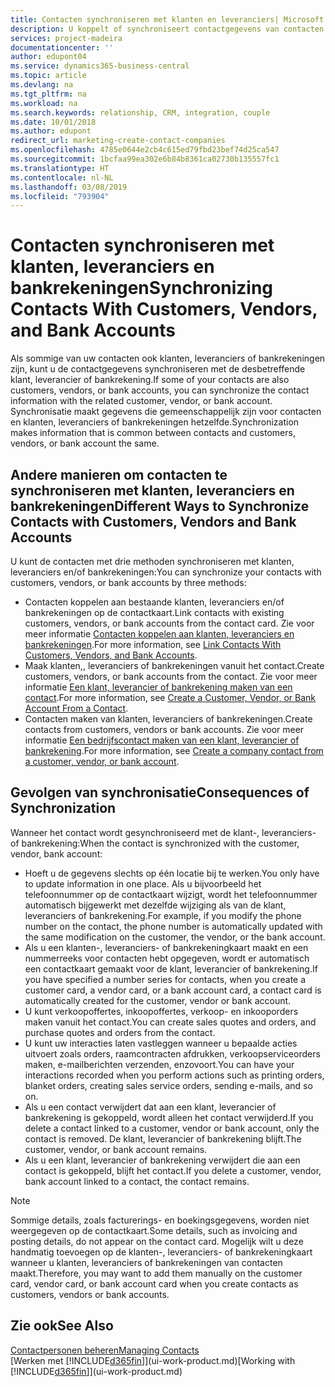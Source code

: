 ```yaml
---
title: Contacten synchroniseren met klanten en leveranciers| Microsoft Docs
description: U koppelt of synchroniseert contactgegevens van contacten die tevens klanten, leveranciers of bankrekeningen zijn, zodat u de gegevens slechts op één locatie hoeft bij te werken.
services: project-madeira
documentationcenter: ''
author: edupont04
ms.service: dynamics365-business-central
ms.topic: article
ms.devlang: na
ms.tgt_pltfrm: na
ms.workload: na
ms.search.keywords: relationship, CRM, integration, couple
ms.date: 10/01/2018
ms.author: edupont
redirect_url: marketing-create-contact-companies
ms.openlocfilehash: 4785e0644e2cb4c615ed79fbd23bef74d25ca547
ms.sourcegitcommit: 1bcfaa99ea302e6b84b8361ca02730b135557fc1
ms.translationtype: HT
ms.contentlocale: nl-NL
ms.lasthandoff: 03/08/2019
ms.locfileid: "793904"
---
```

# <a name="synchronizing-contacts-with-customers-vendors-and-bank-accounts"></a><span data-ttu-id="6d170-103">Contacten synchroniseren met klanten, leveranciers en bankrekeningen</span><span class="sxs-lookup"><span data-stu-id="6d170-103">Synchronizing Contacts With Customers, Vendors, and Bank Accounts</span></span>
<span data-ttu-id="6d170-104">Als sommige van uw contacten ook klanten, leveranciers of bankrekeningen zijn, kunt u de contactgegevens synchroniseren met de desbetreffende klant, leverancier of bankrekening.</span><span class="sxs-lookup"><span data-stu-id="6d170-104">If some of your contacts are also customers, vendors, or bank accounts, you can synchronize the contact information with the related customer, vendor, or bank account.</span></span> <span data-ttu-id="6d170-105">Synchronisatie maakt gegevens die gemeenschappelijk zijn voor contacten en klanten, leveranciers of bankrekeningen hetzelfde.</span><span class="sxs-lookup"><span data-stu-id="6d170-105">Synchronization makes information that is common between contacts and customers, vendors, or bank account the same.</span></span>  

## <a name="different-ways-to-synchronize-contacts-with-customers-vendors-and-bank-accounts"></a><span data-ttu-id="6d170-106">Andere manieren om contacten te synchroniseren met klanten, leveranciers en bankrekeningen</span><span class="sxs-lookup"><span data-stu-id="6d170-106">Different Ways to Synchronize Contacts with Customers, Vendors and Bank Accounts</span></span>
<span data-ttu-id="6d170-107">U kunt de contacten met drie methoden synchroniseren met klanten, leveranciers en/of bankrekeningen:</span><span class="sxs-lookup"><span data-stu-id="6d170-107">You can synchronize your contacts with customers, vendors, or bank accounts by three methods:</span></span>

* <span data-ttu-id="6d170-108">Contacten koppelen aan bestaande klanten, leveranciers en/of bankrekeningen op de contactkaart.</span><span class="sxs-lookup"><span data-stu-id="6d170-108">Link contacts with existing customers, vendors, or bank accounts from the contact card.</span></span> <span data-ttu-id="6d170-109">Zie voor meer informatie [Contacten koppelen aan klanten, leveranciers en bankrekeningen](marketing-how-link-contact.md).</span><span class="sxs-lookup"><span data-stu-id="6d170-109">For more information, see [Link Contacts With Customers, Vendors, and Bank Accounts](marketing-how-link-contact.md).</span></span>
* <span data-ttu-id="6d170-110">Maak klanten,, leveranciers of bankrekeningen vanuit het contact.</span><span class="sxs-lookup"><span data-stu-id="6d170-110">Create customers, vendors, or bank accounts from the contact.</span></span> <span data-ttu-id="6d170-111">Zie voor meer informatie [Een klant, leverancier of bankrekening maken van een contact](marketing-how-create-contacts-new-customers-vendors-bank-accounts.md).</span><span class="sxs-lookup"><span data-stu-id="6d170-111">For more information, see [Create a Customer, Vendor, or Bank Account From a Contact](marketing-how-create-contacts-new-customers-vendors-bank-accounts.md).</span></span>
* <span data-ttu-id="6d170-112">Contacten maken van klanten, leveranciers of bankrekeningen.</span><span class="sxs-lookup"><span data-stu-id="6d170-112">Create contacts from customers, vendors or bank accounts.</span></span> <span data-ttu-id="6d170-113">Zie voor meer informatie [Een bedrijfscontact maken van een klant, leverancier of bankrekening](marketing-how-create-contact-companies.md).</span><span class="sxs-lookup"><span data-stu-id="6d170-113">For more information, see [Create a company contact from a customer, vendor, or bank account](marketing-how-create-contact-companies.md).</span></span>

## <a name="consequences-of-synchronization"></a><span data-ttu-id="6d170-114">Gevolgen van synchronisatie</span><span class="sxs-lookup"><span data-stu-id="6d170-114">Consequences of Synchronization</span></span>
<span data-ttu-id="6d170-115">Wanneer het contact wordt gesynchroniseerd met de klant-, leveranciers- of bankrekening:</span><span class="sxs-lookup"><span data-stu-id="6d170-115">When the contact is synchronized with the customer, vendor, bank account:</span></span>

* <span data-ttu-id="6d170-116">Hoeft u de gegevens slechts op één locatie bij te werken.</span><span class="sxs-lookup"><span data-stu-id="6d170-116">You only have to update information in one place.</span></span> <span data-ttu-id="6d170-117">Als u bijvoorbeeld het telefoonnummer op de contactkaart wijzigt, wordt het telefoonnummer automatisch bijgewerkt met dezelfde wijziging als van de klant, leveranciers of bankrekening.</span><span class="sxs-lookup"><span data-stu-id="6d170-117">For example, if you modify the phone number on the contact, the phone number is automatically updated with the same modification on the customer, the vendor, or the bank account.</span></span>
* <span data-ttu-id="6d170-118">Als u een klanten-, leveranciers- of bankrekeningkaart maakt en een nummerreeks voor contacten hebt opgegeven, wordt er automatisch een contactkaart gemaakt voor de klant, leverancier of bankrekening.</span><span class="sxs-lookup"><span data-stu-id="6d170-118">If you have specified a number series for contacts, when you create a customer card, a vendor card, or a bank account card, a contact card is automatically created for the customer, vendor or bank account.</span></span>
* <span data-ttu-id="6d170-119">U kunt verkoopoffertes, inkoopoffertes, verkoop- en inkooporders maken vanuit het contact.</span><span class="sxs-lookup"><span data-stu-id="6d170-119">You can create sales quotes and orders, and purchase quotes and orders from the contact.</span></span>
* <span data-ttu-id="6d170-120">U kunt uw interacties laten vastleggen wanneer u bepaalde acties uitvoert zoals orders, raamcontracten afdrukken, verkoopserviceorders maken, e-mailberichten verzenden, enzovoort.</span><span class="sxs-lookup"><span data-stu-id="6d170-120">You can have your interactions recorded when you perform actions such as printing orders, blanket orders, creating sales service orders, sending e-mails, and so on.</span></span>
* <span data-ttu-id="6d170-121">Als u een contact verwijdert dat aan een klant, leverancier of bankrekening is gekoppeld, wordt alleen het contact verwijderd.</span><span class="sxs-lookup"><span data-stu-id="6d170-121">If you delete a contact linked to a customer, vendor or bank account, only the contact is removed.</span></span> <span data-ttu-id="6d170-122">De klant, leverancier of bankrekening blijft.</span><span class="sxs-lookup"><span data-stu-id="6d170-122">The customer, vendor, or bank account remains.</span></span>
* <span data-ttu-id="6d170-123">Als u een klant, leverancier of bankrekening verwijdert die aan een contact is gekoppeld, blijft het contact.</span><span class="sxs-lookup"><span data-stu-id="6d170-123">If you delete a customer, vendor, bank account linked to a contact, the contact remains.</span></span>

> [!NOTE]  
>   <span data-ttu-id="6d170-124">Sommige details, zoals facturerings- en boekingsgegevens, worden niet weergegeven op de contactkaart.</span><span class="sxs-lookup"><span data-stu-id="6d170-124">Some details, such as invoicing and posting details, do not appear on the contact card.</span></span> <span data-ttu-id="6d170-125">Mogelijk wilt u deze handmatig toevoegen op de klanten-, leveranciers- of bankrekeningkaart wanneer u klanten, leveranciers of bankrekeningen van contacten maakt.</span><span class="sxs-lookup"><span data-stu-id="6d170-125">Therefore, you may want to add them manually on the customer card, vendor card, or bank account card when you create contacts as customers, vendors or bank accounts.</span></span>

## <a name="see-also"></a><span data-ttu-id="6d170-126">Zie ook</span><span class="sxs-lookup"><span data-stu-id="6d170-126">See Also</span></span>
[<span data-ttu-id="6d170-127">Contactpersonen beheren</span><span class="sxs-lookup"><span data-stu-id="6d170-127">Managing Contacts</span></span>](marketing-contacts.md)  
<span data-ttu-id="6d170-128">[Werken met [!INCLUDE[d365fin](includes/d365fin_md.md)]](ui-work-product.md)</span><span class="sxs-lookup"><span data-stu-id="6d170-128">[Working with [!INCLUDE[d365fin](includes/d365fin_md.md)]](ui-work-product.md)</span></span>
